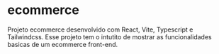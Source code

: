 # ecommerce
Projeto ecommerce desenvolvido com React, Vite, Typescript e Tailwindcss. Esse projeto tem o intutito de mostrar as funcionalidades basicas de um ecommerce front-end.
